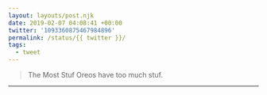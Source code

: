 ```yaml
---
layout: layouts/post.njk
date: 2019-02-07 04:08:41 +00:00
twitter: '1093360875467984896'
permalink: /status/{{ twitter }}/
tags: 
  - tweet
---
```


> The Most Stuf Oreos have too much stuf.

---
